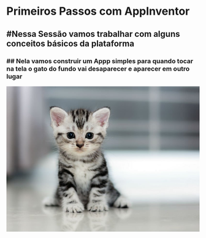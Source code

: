 # Primeiros Passos com AppInventor

## \#Nessa Sessão vamos trabalhar com alguns conceitos básicos da plataforma 

### \#\# Nela vamos construir um Appp simples para quando tocar na tela o gato do fundo vai desaparecer e aparecer em outro lugar

![](../.gitbook/assets/gato02.jpg)





